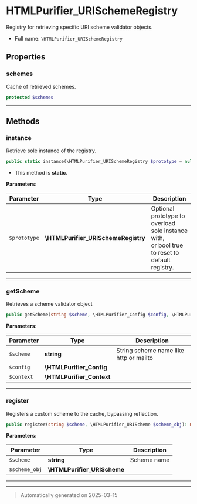 
# HTMLPurifier_URISchemeRegistry

Registry for retrieving specific URI scheme validator objects.



* Full name: `\HTMLPurifier_URISchemeRegistry`



## Properties


### schemes

Cache of retrieved schemes.

```php
protected $schemes
```






***

## Methods


### instance

Retrieve sole instance of the registry.

```php
public static instance(\HTMLPurifier_URISchemeRegistry $prototype = null): \HTMLPurifier_URISchemeRegistry
```



* This method is **static**.




**Parameters:**

| Parameter | Type | Description |
|-----------|------|-------------|
| `$prototype` | **\HTMLPurifier_URISchemeRegistry** | Optional prototype to overload sole instance with,<br />or bool true to reset to default registry. |





***

### getScheme

Retrieves a scheme validator object

```php
public getScheme(string $scheme, \HTMLPurifier_Config $config, \HTMLPurifier_Context $context): \HTMLPurifier_URIScheme
```








**Parameters:**

| Parameter | Type | Description |
|-----------|------|-------------|
| `$scheme` | **string** | String scheme name like http or mailto |
| `$config` | **\HTMLPurifier_Config** |  |
| `$context` | **\HTMLPurifier_Context** |  |





***

### register

Registers a custom scheme to the cache, bypassing reflection.

```php
public register(string $scheme, \HTMLPurifier_URIScheme $scheme_obj): mixed
```








**Parameters:**

| Parameter | Type | Description |
|-----------|------|-------------|
| `$scheme` | **string** | Scheme name |
| `$scheme_obj` | **\HTMLPurifier_URIScheme** |  |





***


***
> Automatically generated on 2025-03-15
